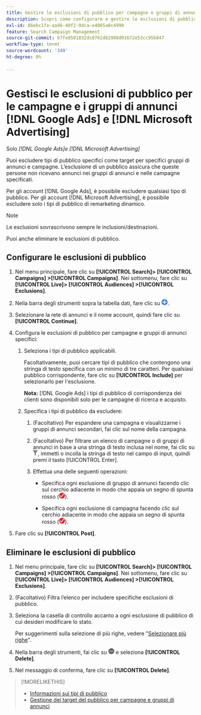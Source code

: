 ```yaml
---
title: Gestire le esclusioni di pubblico per campagne e gruppi di annunci
description: Scopri come configurare e gestire le esclusioni di pubblico per le campagne e i gruppi di annunci  [!DNL Google Ads] e [!DNL Microsoft Advertising] .
exl-id: 8bebc1fe-aad8-40f2-9dca-e4065a0c4990
feature: Search Campaign Management
source-git-commit: 67fe8581832dc0762d62908d01672e53cc95b847
workflow-type: tm+mt
source-wordcount: '349'
ht-degree: 0%

---
```


# Gestisci le esclusioni di pubblico per le campagne e i gruppi di annunci [!DNL Google Ads] e [!DNL Microsoft Advertising]

Solo *[!DNL Google Ads]e [!DNL Microsoft Advertising]*

Puoi escludere tipi di pubblico specifici come target per specifici gruppi di annunci e campagne. L’esclusione di un pubblico assicura che queste persone non ricevano annunci nei gruppi di annunci e nelle campagne specificati.

Per gli account [!DNL Google Ads], è possibile escludere qualsiasi tipo di pubblico. Per gli account [!DNL Microsoft Advertising], è possibile escludere solo i tipi di pubblico di remarketing dinamico.

>[!NOTE]
>
>Le esclusioni sovrascrivono sempre le inclusioni/destinazioni.

Puoi anche eliminare le esclusioni di pubblico.

## Configurare le esclusioni di pubblico

1. Nel menu principale, fare clic su **[!UICONTROL Search]> [!UICONTROL Campaigns] >[!UICONTROL Campaigns]**. Nei sottomenu, fare clic su **[!UICONTROL Live]> [!UICONTROL Audiences] >[!UICONTROL Exclusions]**.

1. Nella barra degli strumenti sopra la tabella dati, fare clic su ![Crea](/help/search-social-commerce/assets/add.png "Crea").

1. Selezionare la rete di annunci e il nome account, quindi fare clic su **[!UICONTROL Continue]**.

1. Configura le esclusioni di pubblico per campagne e gruppi di annunci specifici:

   1. Seleziona i tipi di pubblico applicabili.

      Facoltativamente, puoi cercare tipi di pubblico che contengono una stringa di testo specifica con un minimo di tre caratteri. Per qualsiasi pubblico corrispondente, fare clic su **[!UICONTROL Include]** per selezionarlo per l&#39;esclusione.

      **Nota:** [!DNL Google Ads] i tipi di pubblico di corrispondenza dei clienti sono disponibili solo per le campagne di ricerca e acquisto.

   1. Specifica i tipi di pubblico da escludere:

      1. (Facoltativo) Per espandere una campagna e visualizzarne i gruppi di annunci secondari, fai clic sul nome della campagna.

      1. (Facoltativo) Per filtrare un elenco di campagne o di gruppi di annunci in base a una stringa di testo inclusa nel nome, fai clic su ![Filtro](/help/search-social-commerce/assets/filter.png "Filtro"), immetti o incolla la stringa di testo nel campo di input, quindi premi il tasto [!UICONTROL Enter].

      1. Effettua una delle seguenti operazioni:

         * Specifica ogni esclusione di gruppo di annunci facendo clic sul cerchio adiacente in modo che appaia un segno di spunta rosso (![Escludi](/help/search-social-commerce/assets/exclude.png "Escludi")).

         * Specifica ogni esclusione di campagna facendo clic sul cerchio adiacente in modo che appaia un segno di spunta rosso (![Escludi](/help/search-social-commerce/assets/exclude.png "Escludi")).

1. Fare clic su **[!UICONTROL Post]**.

## Eliminare le esclusioni di pubblico

1. Nel menu principale, fare clic su **[!UICONTROL Search]> [!UICONTROL Campaigns] >[!UICONTROL Campaigns]**. Nei sottomenu, fare clic su **[!UICONTROL Live]> [!UICONTROL Audiences] >[!UICONTROL Exclusions]**.

1. (Facoltativo) Filtra l’elenco per includere specifiche esclusioni di pubblico.

1. Seleziona la casella di controllo accanto a ogni esclusione di pubblico di cui desideri modificare lo stato.

   Per suggerimenti sulla selezione di più righe, vedere &quot;[Selezionare più righe](/help/search-social-commerce/common-tasks/navigation-editing-selection/multiple-rows-select.md)&quot;.

1. Nella barra degli strumenti, fai clic su ![Altre azioni](/help/search-social-commerce/assets/more.png "Altre azioni") e seleziona **[!UICONTROL Delete]**.

1. Nel messaggio di conferma, fare clic su **[!UICONTROL Delete]**.

>[!MORELIKETHIS]
>
>* [Informazioni sui tipi di pubblico](audience-about.md)
>* [Gestione dei target del pubblico per campagne e gruppi di annunci](/help/search-social-commerce/campaign-management/campaigns/audience-targets-manage.md)
